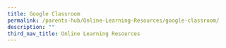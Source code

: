 ```yaml
---
title: Google Classroom
permalink: /parents-hub/Online-Learning-Resources/google-classroom/
description: ""
third_nav_title: Online Learning Resources
---
```

